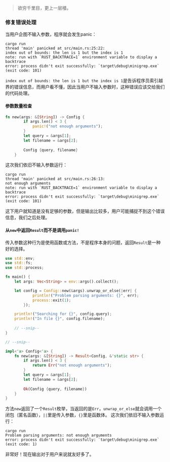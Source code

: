 > <font face = "楷体">欲穷千里目，更上一层楼。</font>

### 修复错误处理
当用户企图不输入参数，程序就会发生panic：
```shell
cargo run
thread 'main' panicked at src/main.rs:25:22:
index out of bounds: the len is 1 but the index is 1
note: run with `RUST_BACKTRACE=1` environment variable to display a backtrace
error: process didn't exit successfully: `target\debug\minigrep.exe` (exit code: 101)
```
`index out of bounds: the len is 1 but the index is 1`是告诉程序员索引越界的错误信息，而用户看不懂，因此当用户不输入参数时，这种错误应该交给我们的代码处理。

#### 参数数量检查
```rust
fn new(args: &[String]) -> Config {
        if args.len() < 3 {
            panic!("not enough arguments");
        }
        let query = &args[1];
        let filename = &args[2];
    
        Config {query, filename}
    }
```
这次我们依旧不输入参数运行：
```shell
cargo run
thread 'main' panicked at src/main.rs:26:13:
not enough arguments
note: run with `RUST_BACKTRACE=1` environment variable to display a backtrace
error: process didn't exit successfully: `target\debug\minigrep.exe` (exit code: 101)
```
这下用户就知道是没有足够的参数，但是输出比较多，用户可能捕捉不到这个错误信息，我们之后处理。

#### 从`new`中返回`Result`而不是调用`panic!`
传入参数这种行为是使用函数或方法，不是程序本身的问题，返回`Result`是一种好的选择。
```rust
use std::env;
use std::fs;
use std::process;

fn main() {
    let args: Vec<String> = env::args().collect();

    let config = Config::new(&args).unwrap_or_else(|err| {
            println!("Problem parsing arguments: {}", err);
            process::exit(1);
        });

    println!("Searching for {}", config.query);
    println!("In file {}", config.filename);
    
    // --snip--
}

// --snip--

impl<'a> Config<'a> {
    fn new(args: &[String]) -> Result<Config, &'static str> {
        if args.len() < 3 {
            return Err("not enough arguments");
        }
        let query = &args[1];
        let filename = &args[2];
    
        Ok(Config {query, filename})
    }
}
```
方法`new`返回了一个`Result`枚举，当返回的是`Err`，`unwrap_or_else`就会调用一个闭包（匿名函数），`||`里是传入参数，`{}`里是函数体。
这次我们依旧不输入参数运行：
```shell
cargo run
Problem parsing arguments: not enough arguments
error: process didn't exit successfully: `target\debug\minigrep.exe` (exit code: 1)
```
非常好！现在输出对于用户来说就友好多了。